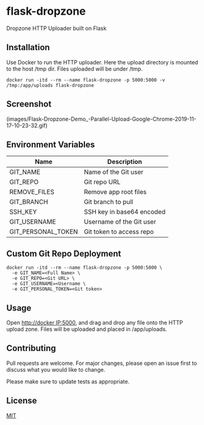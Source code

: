 # flask-dropzone
Dropzone HTTP Uploader built on Flask

## Installation

Use Docker to run the HTTP uploader. Here the upload directory is mounted to the host /tmp dir. 
Files uploaded will be under /tmp.

```
docker run -itd --rm --name flask-dropzone -p 5000:5000 -v /tmp:/app/uploads flask-dropzone
```

## Screenshot

(images/Flask-Dropzone-Demo_-Parallel-Upload-Google-Chrome-2019-11-17-10-23-32.gif)

## Environment Variables

|Name              |Description              |
|------------------|-------------------------|
|GIT_NAME          |Name of the Git user     |
|GIT_REPO          |Git repo URL             |
|REMOVE_FILES      |Remove app root files    |
|GIT_BRANCH        |Git branch to pull       |
|SSH_KEY           |SSH key in base64 encoded|
|GIT_USERNAME      |Username of the Git user |
|GIT_PERSONAL_TOKEN|Git token to access repo |

## Custom Git Repo Deployment

```
docker run -itd --rm --name flask-dropzone -p 5000:5000 \
  -e GIT_NAME=<Full Name> \ 
  -e GIT_REPO=<Git URL> \
  -e GIT_USERNAME=<Username \
  -e GIT_PERSONAL_TOKEN=<Git token>
```

## Usage

Open [ http://docker IP:5000](https://localhost:5000), and drag and drop any file onto the HTTP upload zone.  Files will be uploaded
and placed in /app/uploads.

## Contributing
Pull requests are welcome. For major changes, please open an issue first to discuss what you would like to change.

Please make sure to update tests as appropriate.

## License
[MIT](https://choosealicense.com/licenses/mit/)
